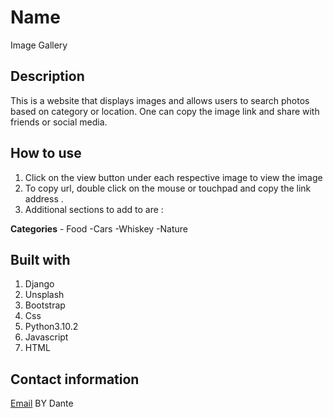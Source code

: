 # Name 
Image Gallery

## Description
This is a website that displays images and allows users to search photos based on category or location. One can copy the image link and share with friends or social media.


## How to use
1. Click on the view button under each respective image to view the image
2. To copy url, double click on the mouse or touchpad and copy the link address .
3. Additional sections to add to are :

  **Categories**
      - Food
      -Cars
      -Whiskey
      -Nature


## Built with
1. Django
2. Unsplash
3. Bootstrap
4. Css
5. Python3.10.2
6. Javascript
7. HTML

## Contact information
[Email](mailto:maxgamerdu@gmail.com) BY Dante

